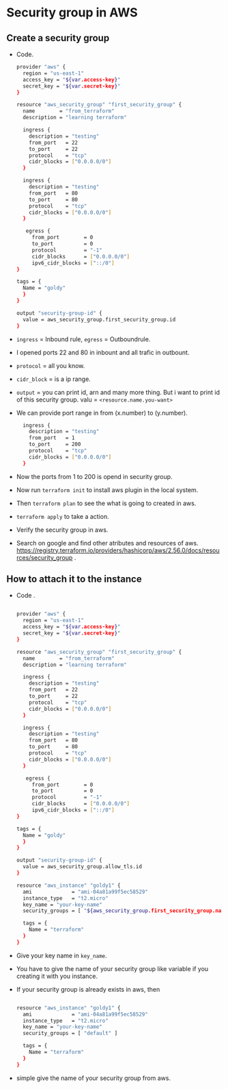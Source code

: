 # Security group in AWS

## Create a security group

- Code.

    ```bash
    provider "aws" {
      region = "us-east-1"
      access_key = "${var.access-key}"
      secret_key = "${var.secret-key}"
    }

    resource "aws_security_group" "first_security_group" {
      name        = "from_terraform"
      description = "learning terraform"

      ingress {
        description = "testing"
        from_port   = 22
        to_port     = 22
        protocol    = "tcp"
        cidr_blocks = ["0.0.0.0/0"]
      }

      ingress {
        description = "testing"
        from_port   = 80
        to_port     = 80
        protocol    = "tcp"
        cidr_blocks = ["0.0.0.0/0"]
      }

       egress {
         from_port        = 0
         to_port          = 0
         protocol         = "-1"
         cidr_blocks      = ["0.0.0.0/0"]
         ipv6_cidr_blocks = ["::/0"]
  }

    tags = {
      Name = "goldy"
      }
    }

    output "security-group-id" {
      value = aws_security_group.first_security_group.id
    }

- `ingress` = Inbound rule, `egress` = Outboundrule.
- I opened ports 22 and 80 in inbount and all trafic in outbount.
- `protocol` = all you know.
- `cidr_block` = is a ip range.
- `output` = you can print id, arn and many more thing. But i want to print id of this security group. valu = `<resource.name.you-want>`

- We can provide port range in from (x.number) to (y.number). 

    ```bash
      ingress {
        description = "testing"
        from_port   = 1
        to_port     = 200
        protocol    = "tcp"
        cidr_blocks = ["0.0.0.0/0"]
      }

- Now the ports from 1 to 200 is opend in security group.
- Now run `terraform init` to install aws plugin in the local system.
- Then `terraform plan` to see the what is going to created in aws.
- `terraform apply` to take a action.
- Verify the security group in aws.
- Search on google and find other atributes and resources of aws. https://registry.terraform.io/providers/hashicorp/aws/2.56.0/docs/resources/security_group .

## How to attach it to the instance

- Code .

    ```bash

    provider "aws" {
      region = "us-east-1"
      access_key = "${var.access-key}"
      secret_key = "${var.secret-key}"
    }

    resource "aws_security_group" "first_security_group" {
      name        = "from_terraform"
      description = "learning terraform"

      ingress {
        description = "testing"
        from_port   = 22
        to_port     = 22
        protocol    = "tcp"
        cidr_blocks = ["0.0.0.0/0"]
      }

      ingress {
        description = "testing"
        from_port   = 80
        to_port     = 80
        protocol    = "tcp"
        cidr_blocks = ["0.0.0.0/0"]
      }

       egress {
         from_port        = 0
         to_port          = 0
         protocol         = "-1"
         cidr_blocks      = ["0.0.0.0/0"]
         ipv6_cidr_blocks = ["::/0"]
  }

    tags = {
      Name = "goldy"
      }
    }

    output "security-group-id" {
      value = aws_security_group.allow_tls.id
    }

    resource "aws_instance" "goldy1" {
      ami             = "ami-04a81a99f5ec58529"
      instance_type   = "t2.micro"
      key_name = "your-key-name"
      security_groups = [ "${aws_security_group.first_security_group.name}" ]

      tags = {
        Name = "terraform"
      }
    }

- Give your key name in `key_name`.
- You have to give the name of your security group like variable if you creating it with you instance.
- If your security group is already exists in aws, then

    ```bash

    resource "aws_instance" "goldy1" {
      ami             = "ami-04a81a99f5ec58529"
      instance_type   = "t2.micro"
      key_name = "your-key-name"
      security_groups = [ "default" ]

      tags = {
        Name = "terraform"
      }
    }

- simple give the name of your security group from aws.

